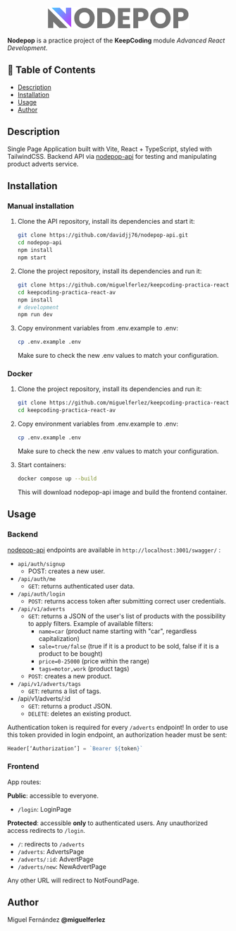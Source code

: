 <p align="center">
<img src="./src/assets/nodepop.svg" width="320" alt="Nodepop">
</p>

**Nodepop** is a practice project of the **KeepCoding** module _Advanced React Development_.

## 📌 Table of Contents

- [Description](#description)
- [Installation](#installation)
- [Usage](#usage)
- [Author](#author)

## Description

Single Page Application built with Vite, React + TypeScript, styled with TailwindCSS. Backend API via [nodepop-api](https://github.com/davidjj76/nodepop-api) for testing and manipulating product adverts service.

## Installation

### Manual installation

1. Clone the API repository, install its dependencies and start it:

   ```bash
   git clone https://github.com/davidjj76/nodepop-api.git
   cd nodepop-api
   npm install
   npm start
   ```

2. Clone the project repository, install its dependencies and run it:

   ```bash
   git clone https://github.com/miguelferlez/keepcoding-practica-react-av.git
   cd keepcoding-practica-react-av
   npm install
   # development
   npm run dev
   ```

3. Copy environment variables from .env.example to .env:
   ```bash
   cp .env.example .env
   ```
   Make sure to check the new .env values to match your configuration.

### Docker

1. Clone the project repository, install its dependencies and run it:

   ```bash
   git clone https://github.com/miguelferlez/keepcoding-practica-react-av.git
   cd keepcoding-practica-react-av
   ```

2. Copy environment variables from .env.example to .env:

   ```bash
   cp .env.example .env
   ```

   Make sure to check the new .env values to match your configuration.

3. Start containers:
   ```bash
   docker compose up --build
   ```
   This will download nodepop-api image and build the frontend container.

## Usage

### Backend

[nodepop-api](https://github.com/davidjj76/nodepop-api) endpoints are available in `http://localhost:3001/swagger/` :

- `api/auth/signup`
  - POST: creates a new user.
- `/api/auth/me`
  - `GET`: returns authenticated user data.
- `/api/auth/login`
  - `POST`: returns access token after submitting correct user credentials.
- `/api/v1/adverts`
  - `GET`: returns a JSON of the user's list of products with the possibility to apply filters. Example of available filters:
    - `name=car` (product name starting with "car", regardless capitalization)
    - `sale=true/false` (true if it is a product to be sold, false if it is a product to be bought)
    - `price=0-25000` (price within the range)
    - `tags=motor,work` (product tags)
  - `POST`: creates a new product.
- `/api/v1/adverts/tags`
  - `GET`: returns a list of tags.
- /api/v1/adverts/:id
  - `GET`: returns a product JSON.
  - `DELETE`: deletes an existing product.

Authentication token is required for every `/adverts` endpoint! In order to use this token provided in login endpoint, an authorization header must be sent:

```js
Header[‘Authorization’] = `Bearer ${token}`
```

### Frontend

App routes:

**Public**: accessible to everyone.

- `/login`: LoginPage

**Protected**: accessible **only** to authenticated users. Any unauthorized access redirects to `/login`.

- `/`: redirects to `/adverts`
- `/adverts`: AdvertsPage
- `/adverts/:id`: AdvertPage
- `/adverts/new`: NewAdvertPage

Any other URL will redirect to NotFoundPage.

## Author

Miguel Fernández **@miguelferlez**

